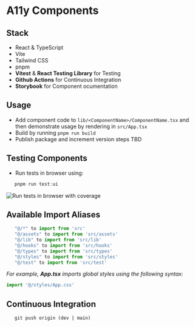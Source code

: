 # A11y Components 
## Stack
- React & TypeScript 
- Vite
- Tailwind CSS
- pnpm
- **Vitest** & **React Testing Library** for Testing
- **Github Actions** for Continuous Integration
- **Storybook** for Component ocumentation

## Usage
- Add component code to ```lib/<ComponentName>/ComponentName.tsx``` and then demonstrate usage by rendering in ```src/App.tsx```
- Build by running ```pnpm run build```
- Publish package and increment version steps TBD

## Testing Components

- Run tests in browser using:

```js
   pnpm run test:ui
```

![Run tests in browser with coverage](https://d1ro8r1rbfn3jf.cloudfront.net/ms_221571/gC2UXQSEBXOysmogL86oDyKm44I3iQ/Monosnap%2Bscreencast%2B2023-08-25%2B10-30-08.gif?Expires=1692977400&Signature=m3hZ0Isho8kDdVCnwVvDZM~XDD9bfOKUtDf3Y6t99RE~qXOmGy80iwONyv~RploP429Cf0FYt0Kmx0ENjTmIMhWSRFE6aNnKkXlElGhfKyu9mg9fYGrFBrbEkHT2mgbnNYElp2myKiAZfb4Gq-WYXht9zDzKYzeqrNwwsa9hWR33pUxBiIIfGa8kKuA5ENJHnGE3dlmhs-o~CfKyc3oeC3qlkIE386KCJuj4MQ5U4mtXjFKP9B92ukoSxDbEX6c4M1lM0WUGQlmiFd1HCdxtUzMHfpy3E1tn4wHOzubMui763Jh-JaL0F33y5EKdWxcQ9YQHWt5F9FuYzwty8t7dmg__&Key-Pair-Id=APKAJBCGYQYURKHBGCOA)


## Available Import Aliases

```js
   "@/*" to import from 'src' 
   "@/assets" to import from 'src/assets' 
   "@/lib" to import from 'src/lib' 
   "@/hooks" to import from 'src/hooks' 
   "@/types" to import from 'src/types' 
   "@/styles" to import from 'src/styles' 
   "@/test" to import from 'src/test' 
```

*For example, __App.tsx__ imports global styles using the following syntax:*

```js
import '@/styles/App.css'
```

## Continuous Integration
```
   git push origin (dev | main)
```
